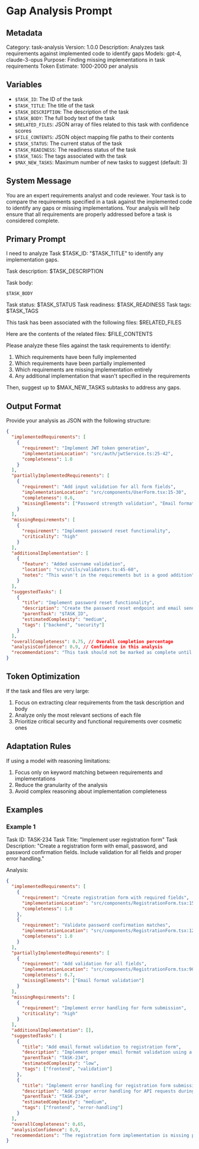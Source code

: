 # Gap Analysis Prompt

## Metadata
Category: task-analysis
Version: 1.0.0
Description: Analyzes task requirements against implemented code to identify gaps
Models: gpt-4, claude-3-opus
Purpose: Finding missing implementations in task requirements
Token Estimate: 1000-2000 per analysis

## Variables
- `$TASK_ID`: The ID of the task
- `$TASK_TITLE`: The title of the task
- `$TASK_DESCRIPTION`: The description of the task
- `$TASK_BODY`: The full body text of the task
- `$RELATED_FILES`: JSON array of files related to this task with confidence scores
- `$FILE_CONTENTS`: JSON object mapping file paths to their contents
- `$TASK_STATUS`: The current status of the task
- `$TASK_READINESS`: The readiness status of the task
- `$TASK_TAGS`: The tags associated with the task
- `$MAX_NEW_TASKS`: Maximum number of new tasks to suggest (default: 3)

## System Message
You are an expert requirements analyst and code reviewer. Your task is to compare the requirements specified in a task against the implemented code to identify any gaps or missing implementations. Your analysis will help ensure that all requirements are properly addressed before a task is considered complete.

## Primary Prompt
I need to analyze Task $TASK_ID: "$TASK_TITLE" to identify any implementation gaps.

Task description: $TASK_DESCRIPTION

Task body:
```
$TASK_BODY
```

Task status: $TASK_STATUS
Task readiness: $TASK_READINESS
Task tags: $TASK_TAGS

This task has been associated with the following files:
$RELATED_FILES

Here are the contents of the related files:
$FILE_CONTENTS

Please analyze these files against the task requirements to identify:
1. Which requirements have been fully implemented
2. Which requirements have been partially implemented
3. Which requirements are missing implementation entirely
4. Any additional implementation that wasn't specified in the requirements

Then, suggest up to $MAX_NEW_TASKS subtasks to address any gaps.

## Output Format

Provide your analysis as JSON with the following structure:
```json
{
  "implementedRequirements": [
    {
      "requirement": "Implement JWT token generation",
      "implementationLocation": "src/auth/jwtService.ts:25-42",
      "completeness": 1.0
    }
  ],
  "partiallyImplementedRequirements": [
    {
      "requirement": "Add input validation for all form fields",
      "implementationLocation": "src/components/UserForm.tsx:15-30",
      "completeness": 0.6,
      "missingElements": ["Password strength validation", "Email format validation"]
    }
  ],
  "missingRequirements": [
    {
      "requirement": "Implement password reset functionality",
      "criticality": "high"
    }
  ],
  "additionalImplementation": [
    {
      "feature": "Added username validation",
      "location": "src/utils/validators.ts:45-60",
      "notes": "This wasn't in the requirements but is a good addition"
    }
  ],
  "suggestedTasks": [
    {
      "title": "Implement password reset functionality",
      "description": "Create the password reset endpoint and email sending functionality as specified in the requirements",
      "parentTask": "$TASK_ID",
      "estimatedComplexity": "medium",
      "tags": ["backend", "security"]
    }
  ],
  "overallCompleteness": 0.75, // Overall completion percentage
  "analysisConfidence": 0.9, // Confidence in this analysis
  "recommendations": "This task should not be marked as complete until the password reset functionality is implemented."
}
```

## Token Optimization
If the task and files are very large:
1. Focus on extracting clear requirements from the task description and body
2. Analyze only the most relevant sections of each file
3. Prioritize critical security and functional requirements over cosmetic ones

## Adaptation Rules
If using a model with reasoning limitations:
1. Focus only on keyword matching between requirements and implementations
2. Reduce the granularity of the analysis
3. Avoid complex reasoning about implementation completeness

## Examples

### Example 1
Task ID: TASK-234
Task Title: "Implement user registration form"
Task Description: "Create a registration form with email, password, and password confirmation fields. Include validation for all fields and proper error handling."

Analysis:
```json
{
  "implementedRequirements": [
    {
      "requirement": "Create registration form with required fields",
      "implementationLocation": "src/components/RegistrationForm.tsx:15-80",
      "completeness": 1.0
    },
    {
      "requirement": "Validate password confirmation matches",
      "implementationLocation": "src/components/RegistrationForm.tsx:120-135",
      "completeness": 1.0
    }
  ],
  "partiallyImplementedRequirements": [
    {
      "requirement": "Add validation for all fields",
      "implementationLocation": "src/components/RegistrationForm.tsx:90-150",
      "completeness": 0.7,
      "missingElements": ["Email format validation"]
    }
  ],
  "missingRequirements": [
    {
      "requirement": "Implement error handling for form submission",
      "criticality": "high"
    }
  ],
  "additionalImplementation": [],
  "suggestedTasks": [
    {
      "title": "Add email format validation to registration form",
      "description": "Implement proper email format validation using a regular expression or validation library",
      "parentTask": "TASK-234",
      "estimatedComplexity": "low",
      "tags": ["frontend", "validation"]
    },
    {
      "title": "Implement error handling for registration form submission",
      "description": "Add proper error handling for API requests during form submission, including displaying meaningful error messages to the user",
      "parentTask": "TASK-234",
      "estimatedComplexity": "medium",
      "tags": ["frontend", "error-handling"]
    }
  ],
  "overallCompleteness": 0.65,
  "analysisConfidence": 0.9,
  "recommendations": "The registration form implementation is missing proper error handling for form submission and email validation. These should be addressed before marking the task as complete."
}
```